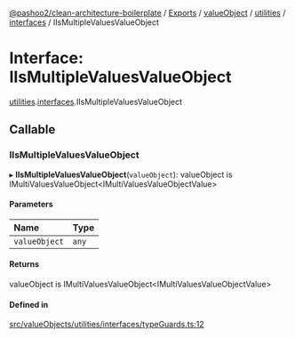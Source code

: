 [@pashoo2/clean-architecture-boilerplate](../README.md) / [Exports](../modules.md) / [valueObject](../modules/valueobject.md) / [utilities](../modules/valueobject.utilities.md) / [interfaces](../modules/valueobject.utilities.interfaces.md) / IIsMultipleValuesValueObject

# Interface: IIsMultipleValuesValueObject

[utilities](../modules/valueobject.utilities.md).[interfaces](../modules/valueobject.utilities.interfaces.md).IIsMultipleValuesValueObject

## Callable

### IIsMultipleValuesValueObject

▸ **IIsMultipleValuesValueObject**(`valueObject`): valueObject is IMultiValuesValueObject<IMultiValuesValueObjectValue\>

#### Parameters

| Name | Type |
| :------ | :------ |
| `valueObject` | `any` |

#### Returns

valueObject is IMultiValuesValueObject<IMultiValuesValueObjectValue\>

#### Defined in

[src/valueObjects/utilities/interfaces/typeGuards.ts:12](https://github.com/pashoo2/clean-architecture-boilerplate/blob/914ff8c/src/valueObjects/utilities/interfaces/typeGuards.ts#L12)
